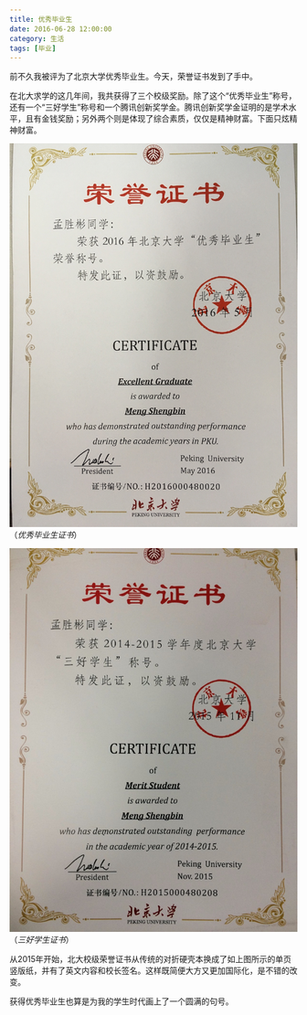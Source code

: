 ```yaml
---
title: 优秀毕业生
date: 2016-06-28 12:00:00
category: 生活
tags: [毕业]
---
```


前不久我被评为了北京大学优秀毕业生。今天，荣誉证书发到了手中。

<!--more-->

在北大求学的这几年间，我共获得了三个校级奖励。除了这个“优秀毕业生”称号，还有一个“三好学生”称号和一个腾讯创新奖学金。腾讯创新奖学金证明的是学术水平，且有金钱奖励；另外两个则是体现了综合素质，仅仅是精神财富。下面只炫精神财富。

![](/images/2016-06-28-excellent-graduate.jpg)  
（_优秀毕业生证书_）

![](/images/2016-06-28-merit-student.jpg)  
（_三好学生证书_）

从2015年开始，北大校级荣誉证书从传统的对折硬壳本换成了如上图所示的单页竖版纸，并有了英文内容和校长签名。这样既简便大方又更加国际化，是不错的改变。

获得优秀毕业生也算是为我的学生时代画上了一个圆满的句号。